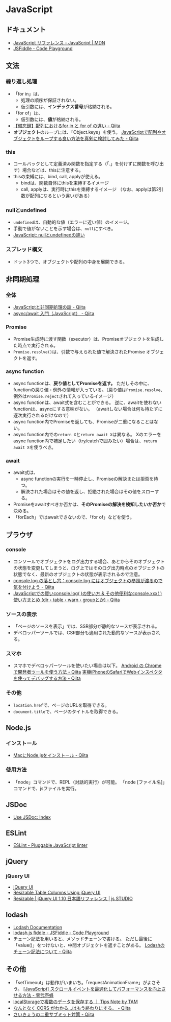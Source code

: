 ﻿# JavaScript
## ドキュメント
- [JavaScript リファレンス - JavaScript | MDN](https://developer.mozilla.org/ja/docs/Web/JavaScript/Reference)
- [JSFiddle - Code Playground](https://jsfiddle.net/)

## 文法
### 繰り返し処理
- 「for in」は、
	- 処理の順序が保証されない。
	- 仮引数には、**インデックス番号**が格納される。
- 「for of」は、
	- 仮引数には、**値**が格納される。
- [【備忘録】配列におけるfor in と for of の違い - Qiita](https://qiita.com/nak435/items/0620284e74138ddb3dd4)
- **オブジェクト**のループには、「Object.keys」を使う。
  [JavaScriptで配列やオブジェクトをループする良い方法を真剣に検討してみた - Qiita](https://qiita.com/endam/items/808a084859e3a101ab8f)

### this
- コールバックとして定義済み関数を指定する（「.」を付けずに関数を呼び出す）場合などは、thisに注意する。
- thisの束縛には、bind, call, applyが使える。
	- bindは、関数自体にthisを束縛するイメージ
	- call, applyは、実行時にthisを束縛するイメージ
	  （なお、applyは第2引数が配列になるという違いがある）

### nullとundefined
- `undefined`は、自動的な値（エラーに近い値）のイメージ。
- 手動で値がないことを示す場合は、`null`にすべき。
- [JavaScript: nullとundefinedの違い](https://javascript.step-learn.com/contents/J037-null-undefined.html)

### スプレッド構文
- ドット3つで、オブジェクトや配列の中身を展開できる。

## 非同期処理
### 全体
- [JavaScriptと非同期処理の話 - Qiita](https://qiita.com/KuwaK/items/7e31f8b0ef26718c82ea)
- [async/await 入門（JavaScript） - Qiita](https://qiita.com/soarflat/items/1a9613e023200bbebcb3)

### Promise
- Promise生成時に渡す関数（executor）は、Promiseオブジェクトを生成した時点で実行される。
- `Promise.resolve()`は、引数で与えられた値で解決されたPromise オブジェクトを返す。

### async function
- async functionは、**戻り値としてPromiseを返す。** ただしその中に、functionの戻り値・例外の情報が入っている。（戻り値は`Promise.resolve`、例外は`Promise.reject`されて入っているイメージ）
- async functionは、await式を含むことができる。
  逆に、awaitを使わないfunctionは、asyncにする意味がない。
  （awaitしない場合は何も待たずに逐次実行されるだけなので）
- async function内でPromiseを返しても、Promiseが二重になることはない。
- async function内での`return X`と`return await X`は異なる。
  Xのエラーをasync function内で補足したい（try/catchで囲みたい）場合は、`return await X`を使うべき。

### await
- await式は、
	- async functionの実行を一時停止し、Promiseの解決または拒否を待つ。
	- 解決された場合はその値を返し、拒絶された場合はその値をスローする。
- Promiseをawaitすべきか否かは、**そのPromiseの解決を検知したいか否か**で決める。
- 「forEach」ではawaitできないので、「for of」などを使う。

## ブラウザ
### console
- コンソールでオブジェクトをログ出力する場合、あとからそのオブジェクトの状態を変更してしまうと、ログ上ではそのログ出力時点のオブジェクトの状態でなく、最新のオブジェクトの状態が表示されるので注意。
- [console.log の落とし穴：console.log にはオブジェクトの参照が渡るので気を付けよう - Qiita](https://qiita.com/POPOPON/items/edc7a522d2ee9a50cc3a)
- [JavaScriptでの賢いconsole.log( )の使い方 & その他便利なconsole.xxx( )使い方まとめ (dir・table・warn・groupとか) - Qiita](https://qiita.com/mtoyopet/items/7274761af5424cee342a)

### ソースの表示
- 「ページのソースを表示」では、SSR部分が静的なソースが表示される。
- デベロッパーツールでは、CSR部分も適用された動的なソースが表示される。

### スマホ
- スマホでデベロッパーツールを使いたい場合は以下。
  [Android の Chrome で開発者ツールを使う方法 - Qiita](https://qiita.com/hojishi/items/12b726f8b02ef3d713e4)
  [実機iPhoneのSafariでWebインスペクタを使ってデバッグする方法 - Qiita](https://qiita.com/unsoluble_sugar/items/2a3d06631a6b8259dc44)

### その他
- `location.href`で、ページのURLを取得できる。
- `document.title`で、ページのタイトルを取得できる。

## Node.js
### インストール
- [MacにNode.jsをインストール - Qiita](https://qiita.com/kyosuke5_20/items/c5f68fc9d89b84c0df09)

### 使用方法
- 「node」コマンドで、REPL（対話的実行）が可能。
  「node [ファイル名]」コマンドで、jsファイルを実行。

## JSDoc
- [Use JSDoc: Index](https://jsdoc.app/index.html)

## ESLint
- [ESLint - Pluggable JavaScript linter](https://eslint.org/)

## jQuery
### jQuery UI
- [jQuery UI](https://jqueryui.com/)
- [Resizable Table Columns Using jQuery UI](https://codepen.io/clarmond/pen/bdapme)
- [Resizable | jQuery UI 1.10 日本語リファレンス | js STUDIO](https://js.studio-kingdom.com/jqueryui/interactions/resizable)

## lodash
- [Lodash Documentation](https://lodash.com/docs/4.17.15)
- [lodash.js fiddle - JSFiddle - Code Playground](https://jsfiddle.net/w8yuvgqn/)
- チェーン記法を用いると、メソッドチェーンで書ける。
  ただし最後に「value()」をつけないと、中間オブジェクトを返すことがある。
  [Lodashのチェーン記法について - Qiita](https://qiita.com/kurararara/items/fb470ea71e59cd0371d4)

## その他
- 「setTimeout」は動作がいまいち。「requestAnimationFrame」がよさそう。
  [[JavaScript] スクロールイベントを最適化してパフォーマンスを向上させる方法 - 零弐壱蜂](https://b.0218.jp/20180718164756.html)
- [localStorageで複数のデータを保存する ｜ Tips Note by TAM](https://www.tam-tam.co.jp/tipsnote/javascript/post5978.html)
- [なんとなく CORS がわかる...はもう終わりにする。 - Qiita](https://qiita.com/att55/items/2154a8aad8bf1409db2b)
- [さいきょうの二重サブミット対策 - Qiita](https://qiita.com/syobochim/items/120109315f671918f28d)

